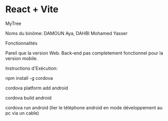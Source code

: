 # React + Vite

MyTree

Noms du binôme: DAMOUN Aya, DAHBI Mohamed Yasser

Fonctionnalités

Pareil que la version Web. Back-end pas completement fonctionnel pour la version mobile.



Instructions d'Exécution:

npm install -g cordova

cordova platform add android

cordova build android

cordova run android (lier le téléphone android en mode développement au pc via un cable)
